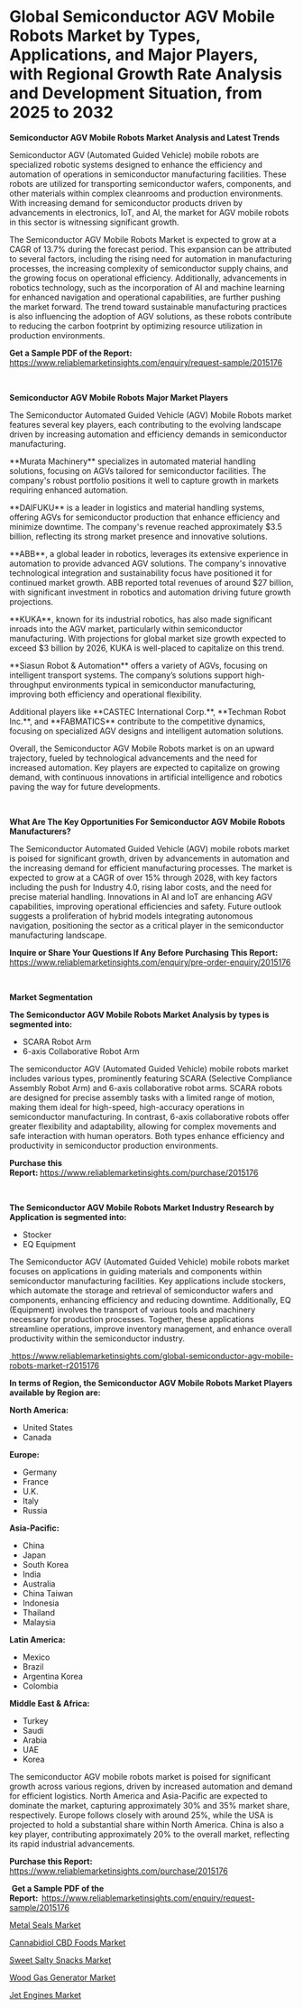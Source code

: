 <p><h1>Global Semiconductor AGV Mobile Robots Market by Types, Applications, and Major Players, with Regional Growth Rate Analysis and Development Situation, from 2025 to 2032</h1></p><p><strong>Semiconductor AGV Mobile Robots Market Analysis and Latest Trends</strong></p>
<p><p>Semiconductor AGV (Automated Guided Vehicle) mobile robots are specialized robotic systems designed to enhance the efficiency and automation of operations in semiconductor manufacturing facilities. These robots are utilized for transporting semiconductor wafers, components, and other materials within complex cleanrooms and production environments. With increasing demand for semiconductor products driven by advancements in electronics, IoT, and AI, the market for AGV mobile robots in this sector is witnessing significant growth.</p><p>The Semiconductor AGV Mobile Robots Market is expected to grow at a CAGR of 13.7% during the forecast period. This expansion can be attributed to several factors, including the rising need for automation in manufacturing processes, the increasing complexity of semiconductor supply chains, and the growing focus on operational efficiency. Additionally, advancements in robotics technology, such as the incorporation of AI and machine learning for enhanced navigation and operational capabilities, are further pushing the market forward. The trend toward sustainable manufacturing practices is also influencing the adoption of AGV solutions, as these robots contribute to reducing the carbon footprint by optimizing resource utilization in production environments.</p></p>
<p><strong>Get a Sample PDF of the Report:&nbsp;</strong> <a href="https://www.reliablemarketinsights.com/enquiry/request-sample/2015176?utm_campaign=2240&utm_medium=2&utm_source=Github&utm_content=ia&utm_term=29032025&utm_id=semiconductor-agv-mobile-robots">https://www.reliablemarketinsights.com/enquiry/request-sample/2015176</a></p>
<p>&nbsp;</p>
<p><strong>Semiconductor AGV Mobile Robots Major Market Players</strong></p>
<p><p>The Semiconductor Automated Guided Vehicle (AGV) Mobile Robots market features several key players, each contributing to the evolving landscape driven by increasing automation and efficiency demands in semiconductor manufacturing.</p><p>**Murata Machinery** specializes in automated material handling solutions, focusing on AGVs tailored for semiconductor facilities. The company's robust portfolio positions it well to capture growth in markets requiring enhanced automation.</p><p>**DAIFUKU** is a leader in logistics and material handling systems, offering AGVs for semiconductor production that enhance efficiency and minimize downtime. The company's revenue reached approximately $3.5 billion, reflecting its strong market presence and innovative solutions.</p><p>**ABB**, a global leader in robotics, leverages its extensive experience in automation to provide advanced AGV solutions. The company's innovative technological integration and sustainability focus have positioned it for continued market growth. ABB reported total revenues of around $27 billion, with significant investment in robotics and automation driving future growth projections.</p><p>**KUKA**, known for its industrial robotics, has also made significant inroads into the AGV market, particularly within semiconductor manufacturing. With projections for global market size growth expected to exceed $3 billion by 2026, KUKA is well-placed to capitalize on this trend.</p><p>**Siasun Robot & Automation** offers a variety of AGVs, focusing on intelligent transport systems. The company’s solutions support high-throughput environments typical in semiconductor manufacturing, improving both efficiency and operational flexibility.</p><p>Additional players like **CASTEC International Corp.**, **Techman Robot Inc.**, and **FABMATICS** contribute to the competitive dynamics, focusing on specialized AGV designs and intelligent automation solutions.</p><p>Overall, the Semiconductor AGV Mobile Robots market is on an upward trajectory, fueled by technological advancements and the need for increased automation. Key players are expected to capitalize on growing demand, with continuous innovations in artificial intelligence and robotics paving the way for future developments.</p></p>
<p>&nbsp;</p>
<p><strong>What Are The Key Opportunities For Semiconductor AGV Mobile Robots Manufacturers?</strong></p>
<p><p>The Semiconductor Automated Guided Vehicle (AGV) mobile robots market is poised for significant growth, driven by advancements in automation and the increasing demand for efficient manufacturing processes. The market is expected to grow at a CAGR of over 15% through 2028, with key factors including the push for Industry 4.0, rising labor costs, and the need for precise material handling. Innovations in AI and IoT are enhancing AGV capabilities, improving operational efficiencies and safety. Future outlook suggests a proliferation of hybrid models integrating autonomous navigation, positioning the sector as a critical player in the semiconductor manufacturing landscape.</p></p>
<p><strong>Inquire or Share Your Questions If Any Before Purchasing This Report:</strong> <a href="https://www.reliablemarketinsights.com/enquiry/pre-order-enquiry/2015176?utm_campaign=2240&utm_medium=2&utm_source=Github&utm_content=ia&utm_term=29032025&utm_id=semiconductor-agv-mobile-robots">https://www.reliablemarketinsights.com/enquiry/pre-order-enquiry/2015176</a></p>
<p>&nbsp;</p>
<p><strong>Market Segmentation</strong></p>
<p><strong>The Semiconductor AGV Mobile Robots Market Analysis by types is segmented into:</strong></p>
<p><ul><li>SCARA Robot Arm</li><li>6-axis Collaborative Robot Arm</li></ul></p>
<p><p>The semiconductor AGV (Automated Guided Vehicle) mobile robots market includes various types, prominently featuring SCARA (Selective Compliance Assembly Robot Arm) and 6-axis collaborative robot arms. SCARA robots are designed for precise assembly tasks with a limited range of motion, making them ideal for high-speed, high-accuracy operations in semiconductor manufacturing. In contrast, 6-axis collaborative robots offer greater flexibility and adaptability, allowing for complex movements and safe interaction with human operators. Both types enhance efficiency and productivity in semiconductor production environments.</p></p>
<p><strong>Purchase this Report:&nbsp;</strong><a href="https://www.reliablemarketinsights.com/purchase/2015176?utm_campaign=2240&utm_medium=2&utm_source=Github&utm_content=ia&utm_term=29032025&utm_id=semiconductor-agv-mobile-robots">https://www.reliablemarketinsights.com/purchase/2015176</a></p>
<p>&nbsp;</p>
<p><strong>The Semiconductor AGV Mobile Robots Market Industry Research by Application is segmented into:</strong></p>
<p><ul><li>Stocker</li><li>EQ Equipment</li></ul></p>
<p><p>The Semiconductor AGV (Automated Guided Vehicle) mobile robots market focuses on applications in guiding materials and components within semiconductor manufacturing facilities. Key applications include stockers, which automate the storage and retrieval of semiconductor wafers and components, enhancing efficiency and reducing downtime. Additionally, EQ (Equipment) involves the transport of various tools and machinery necessary for production processes. Together, these applications streamline operations, improve inventory management, and enhance overall productivity within the semiconductor industry.</p></p>
<p><a href="https://www.reliablemarketinsights.com/global-semiconductor-agv-mobile-robots-market-r2015176?utm_campaign=2240&utm_medium=2&utm_source=Github&utm_content=ia&utm_term=29032025&utm_id=semiconductor-agv-mobile-robots">&nbsp;https://www.reliablemarketinsights.com/global-semiconductor-agv-mobile-robots-market-r2015176</a></p>
<p><strong>In terms of Region, the Semiconductor AGV Mobile Robots Market Players available by Region are:</strong></p>
<p>
    <p> <strong> North America: </strong>
        <ul>
            <li>United States</li>
            <li>Canada</li>
        </ul>
        </p> 
    <p> <strong> Europe: </strong>
        <ul>
            <li>Germany</li>
            <li>France</li>
            <li>U.K.</li>
            <li>Italy</li>
            <li>Russia</li>
        </ul>
        </p> 
    <p> <strong> Asia-Pacific: </strong>
        <ul>
            <li>China</li>
            <li>Japan</li>
            <li>South Korea</li>
            <li>India</li>
            <li>Australia</li>
            <li>China Taiwan</li>
            <li>Indonesia</li>
            <li>Thailand</li>
            <li>Malaysia</li>
        </ul>
        </p> 
    <p> <strong> Latin America: </strong>
        <ul>
            <li>Mexico</li>
            <li>Brazil</li>
            <li>Argentina Korea</li>
            <li>Colombia</li>
        </ul>
        </p> 
    <p> <strong> Middle East & Africa: </strong>
        <ul>
            <li>Turkey</li>
            <li>Saudi</li>
            <li>Arabia</li>
            <li>UAE</li>
            <li>Korea</li>
        </ul>
    </p>
    </p>
<p><p>The semiconductor AGV mobile robots market is poised for significant growth across various regions, driven by increased automation and demand for efficient logistics. North America and Asia-Pacific are expected to dominate the market, capturing approximately 30% and 35% market share, respectively. Europe follows closely with around 25%, while the USA is projected to hold a substantial share within North America. China is also a key player, contributing approximately 20% to the overall market, reflecting its rapid industrial advancements.</p></p>
<p><strong>Purchase this Report: </strong><a href="https://www.reliablemarketinsights.com/purchase/2015176?utm_campaign=2240&utm_medium=2&utm_source=Github&utm_content=ia&utm_term=29032025&utm_id=semiconductor-agv-mobile-robots">https://www.reliablemarketinsights.com/purchase/2015176</a></p>
<p>&nbsp;<strong>Get a Sample PDF of the Report:&nbsp;&nbsp;</strong><a href="https://www.reliablemarketinsights.com/enquiry/request-sample/2015176?utm_campaign=2240&utm_medium=2&utm_source=Github&utm_content=ia&utm_term=29032025&utm_id=semiconductor-agv-mobile-robots">https://www.reliablemarketinsights.com/enquiry/request-sample/2015176</a></p>
<p><strong></strong></p>
<p><p><a href="https://www.linkedin.com/pulse/study-onthe-value-market-segmentation-share-analysis-kaybe?utm_campaign=2240&utm_medium=2&utm_source=Github&utm_content=ia&utm_term=29032025&utm_id=semiconductor-agv-mobile-robots">Metal Seals Market</a></p><p><a href="https://github.com/ujanoandryvw/Market-Research-Report-List-1/blob/main/cannabidiol-cbd-foods-market.md?utm_campaign=2240&utm_medium=2&utm_source=Github&utm_content=ia&utm_term=29032025&utm_id=semiconductor-agv-mobile-robots">Cannabidiol CBD Foods Market</a></p><p><a href="https://github.com/hoganemken50/Market-Research-Report-List-1/blob/main/sweet-salty-snacks-market.md?utm_campaign=2240&utm_medium=2&utm_source=Github&utm_content=ia&utm_term=29032025&utm_id=semiconductor-agv-mobile-robots">Sweet Salty Snacks Market</a></p><p><a href="https://www.linkedin.com/pulse/future-trends-global-wood-gas-generator-market-insights-r9aoe?utm_campaign=2240&utm_medium=2&utm_source=Github&utm_content=ia&utm_term=29032025&utm_id=semiconductor-agv-mobile-robots">Wood Gas Generator Market</a></p><p><a href="https://www.linkedin.com/pulse/jet-engines-markets-comprehensive-analysis-which-includes-k9aqe?utm_campaign=2240&utm_medium=2&utm_source=Github&utm_content=ia&utm_term=29032025&utm_id=semiconductor-agv-mobile-robots">Jet Engines Market</a></p></p>
